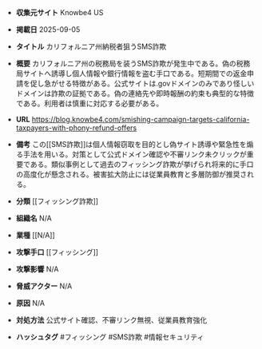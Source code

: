 - **収集元サイト**
Knowbe4 US

- **掲載日**
2025-09-05

- **タイトル**
カリフォルニア州納税者狙うSMS詐欺

- **概要**
カリフォルニア州の税務局を装うSMS詐欺が発生中である。偽の税務局サイトへ誘導し個人情報や銀行情報を盗む手口である。短期間での返金申請を促し急がせる特徴がある。公式サイトは.govドメインのみであり怪しいドメインは詐欺の証拠である。偽の連絡先や即時報酬の約束も典型的な特徴である。利用者は慎重に対応する必要がある。

- **URL**
https://blog.knowbe4.com/smishing-campaign-targets-california-taxpayers-with-phony-refund-offers

- **備考**
この[[SMS詐欺]]は個人情報窃取を目的とし偽サイト誘導や緊急性を煽る手法を用いる。対策として公式ドメイン確認や不審リンク未クリックが重要である。類似事例として過去のフィッシング詐欺が挙げられ将来的に手口の高度化が懸念される。被害拡大防止には従業員教育と多層防御が推奨される。

- **分類**
[[フィッシング詐欺]]

- **組織名**
N/A

- **業種**
[[N/A]]

- **攻撃手口**
[[フィッシング]]

- **攻撃影響**
N/A

- **脅威アクター**
N/A

- **原因**
N/A

- **対処方法**
公式サイト確認、不審リンク無視、従業員教育強化

- **ハッシュタグ**
#フィッシング #SMS詐欺 #情報セキュリティ
